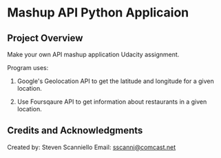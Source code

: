 # Mashup API Python Applicaion

## Project Overview 

Make your own API mashup application Udacity assignment.

Program uses:

1) Google's Geolocation API to get the latitude and longitude for a given location.

2) Use Foursqaure API to get information about restaurants in a given location.

## Credits and Acknowledgments
Created by: Steven Scanniello
Email: sscanni@comcast.net
